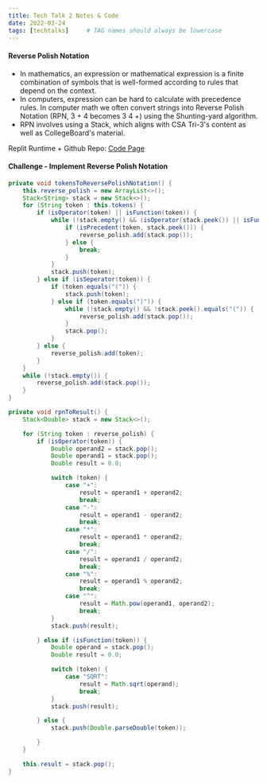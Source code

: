 ```yaml
---
title: Tech Talk 2 Notes & Code
date: 2022-03-24
tags: [techtalks]     # TAG names should always be lowercase
---
```


#### Reverse Polish Notation


- In mathematics, an expression or mathematical expression is a finite combination of symbols that is well-formed according to rules that depend on the context.
- In computers, expression can be hard to calculate with precedence rules. In computer math we often convert strings into Reverse Polish Notation (RPN, 3 + 4 becomes 3 4 +) using the Shunting-yard algorithm.
- RPN involves using a Stack, which aligns with CSA Tri-3's content as well as CollegeBoard's material.

Replit Runtime + Github Repo: [Code Page](/CSA-Data-Structures/code)


#### Challenge - Implement Reverse Polish Notation

```java
private void tokensToReversePolishNotation() {
    this.reverse_polish = new ArrayList<>();
    Stack<String> stack = new Stack<>();
    for (String token : this.tokens) {
        if (isOperator(token) || isFunction(token)) {
            while (!stack.empty() && (isOperator(stack.peek()) || isFunction(stack.peek()))) {
                if (isPrecedent(token, stack.peek())) {
                    reverse_polish.add(stack.pop());
                } else {
                    break;
                }
            }
            stack.push(token);
        } else if (isSeperator(token)) {
            if (token.equals("(")) {
                stack.push(token);
            } else if (token.equals(")")) {
                while (!stack.empty() && !stack.peek().equals("(")) {
                    reverse_polish.add(stack.pop());
                }
                stack.pop();
            }
        } else {
            reverse_polish.add(token);
        }
    }
    while (!stack.empty()) {
        reverse_polish.add(stack.pop());
    }
}

private void rpnToResult() {
    Stack<Double> stack = new Stack<>();

    for (String token : reverse_polish) {
        if (isOperator(token)) {
            Double operand2 = stack.pop();
            Double operand1 = stack.pop();
            Double result = 0.0;

            switch (token) {
                case "+":
                    result = operand1 + operand2;
                    break;
                case "-":
                    result = operand1 - operand2;
                    break;
                case "*":
                    result = operand1 * operand2;
                    break;
                case "/":
                    result = operand1 / operand2;
                    break;
                case "%":
                    result = operand1 % operand2;
                    break;
                case "^":
                    result = Math.pow(operand1, operand2);
                    break;
            }
            stack.push(result);

        } else if (isFunction(token)) {
            Double operand = stack.pop();
            Double result = 0.0;

            switch (token) {
                case "SQRT":
                    result = Math.sqrt(operand);
                    break;
            }
            stack.push(result);

        } else {
            stack.push(Double.parseDouble(token));

        }
    }

    this.result = stack.pop();
}
```